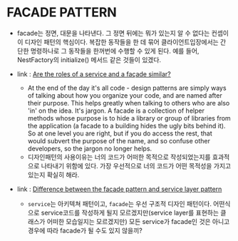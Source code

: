 # FACADE PATTERN

- facade는 정면, 대문을 나타낸다. 그 정면 뒤에는 뭐가 있는지 알 수 없다는 컨셉이 이 디자인 패턴의 핵심이다. 복잡한 동작들을 한 데 묶어 클라이언트입장에서는 간단한 명령하나로 그 동작들을 한꺼번에 수행할 수 있게 된다. 예를 들어, NestFactory의 initialize() 메서드 같은 것들이 있겠다.

- link : [Are the roles of a service and a façade similar?](https://stackoverflow.com/questions/15038324/are-the-roles-of-a-service-and-a-fa%c3%a7ade-similar)
  - At the end of the day it's all code - design patterns are simply ways of talking about how you organize your code, and are named after their purpose. This helps greatly when talking to others who are also 'in' on the idea. It's jargon. A facade is a collection of helper methods whose purpose is to hide a library or group of libraries from the application (a facade to a building hides the ugly bits behind it). So at one level you are right, but if you do access the rest, that would subvert the purpose of the name, and so confuse other developers, so the jargon no longer helps.
  - 디자인패턴의 사용이유는 너의 코드가 어떠한 목적으로 작성되었는지를 효과적으로 나타내기 위함에 있다. 가장 우선적으로 너의 코드가 어떤 목적성을 가지고 있는지 확실히 해라.
- link : [Difference between the facade pattern and service layer pattern](https://stackoverflow.com/questions/74574576/difference-between-the-facade-pattern-and-service-layer-pattern)
  - `service`는 아키텍쳐 패턴이고, `facade`는 우선 구조적 디자인 패턴이다. 어떤식으로 service코드를 작성하게 될지 모르겠지만(service layer를 표현하는 클래스가 어떠한 모습일지는 모르겠지만) 모든 service가 facade인 것은 아니고 경우에 따라 facade가 될 수도 있지 않을끼?
